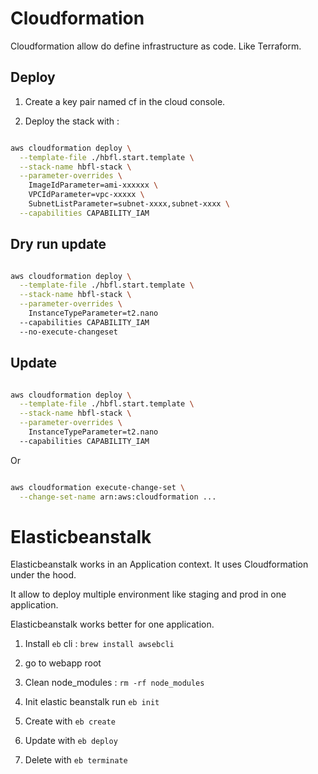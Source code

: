 # Cloudformation

Cloudformation allow do define infrastructure as code. Like Terraform.

## Deploy

1. Create a key pair named cf in the cloud console.

2. Deploy the stack with :

```bash

aws cloudformation deploy \
  --template-file ./hbfl.start.template \
  --stack-name hbfl-stack \
  --parameter-overrides \
    ImageIdParameter=ami-xxxxxx \
    VPCIdParameter=vpc-xxxxx \
    SubnetListParameter=subnet-xxxx,subnet-xxxx \
  --capabilities CAPABILITY_IAM

```

## Dry run update

```bash

aws cloudformation deploy \
  --template-file ./hbfl.start.template \
  --stack-name hbfl-stack \
  --parameter-overrides \
    InstanceTypeParameter=t2.nano
  --capabilities CAPABILITY_IAM
  --no-execute-changeset

```

## Update

```bash

aws cloudformation deploy \
  --template-file ./hbfl.start.template \
  --stack-name hbfl-stack \
  --parameter-overrides \
    InstanceTypeParameter=t2.nano
  --capabilities CAPABILITY_IAM

```

Or

```bash

aws cloudformation execute-change-set \
  --change-set-name arn:aws:cloudformation ...

```

# Elasticbeanstalk

Elasticbeanstalk works in an Application context. It uses Cloudformation under the hood.

It allow to deploy multiple environment like staging and prod in one application.

Elasticbeanstalk works better for one application.

1. Install `eb` cli : `brew install awsebcli`

2. go to webapp root

3. Clean node_modules : `rm -rf node_modules`

4. Init elastic beanstalk run `eb init`

5. Create with `eb create`

6. Update with `eb deploy`

7. Delete with `eb terminate`
